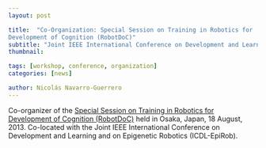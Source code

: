 ```yaml
---
layout: post

title:  "Co-Organization: Special Session on Training in Robotics for
Development of Cognition (RobotDoC)"
subtitle: "Joint IEEE International Conference on Development and Learning and on Epigenetic Robotics (ICDL-EpiRob)"
thumbnail: 

tags: [workshop, conference, organization]
categories: [news]

author: Nicolás Navarro-Guerrero
---
```


Co-organizer of the <a href="http://www.er.ams.eng.osaka-u.ac.jp/icdl-epirob-2013/specialsession-vollmer.html" target="_blank">Special Session on Training in Robotics for Development of Cognition (RobotDoC)</a> held in Osaka, Japan, 18 August, 2013. Co-located with the Joint IEEE International Conference on Development and Learning and on Epigenetic
Robotics (ICDL-EpiRob).

<!--more-->

